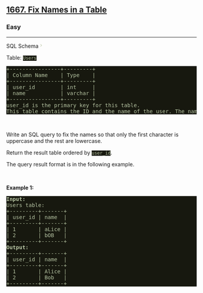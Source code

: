 <h2><a href="https://leetcode.com/problems/fix-names-in-a-table/">1667. Fix Names in a Table</a></h2><h3>Easy</h3><hr><div class="sql-schema-wrapper__3VBi"><a class="sql-schema-link__3cEg" style="transition-property: -border-bottom-color !important; --link-color:rgb(151, 172, 132) !important; --link-color-hover:rgb(166, 183, 146) !important; --link-color-active:rgb(151, 172, 132) !important; --visited-color:rgb(220, 167, 91) !important; --visited-color-hover:rgb(226, 179, 110) !important; --visited-color-active:rgb(220, 167, 91) !important; border-top-color: rgb(110, 122, 83) !important; border-right-color: rgb(110, 122, 83) !important; border-left-color: rgb(110, 122, 83) !important;">SQL Schema<svg viewBox="0 0 24 24" width="1em" height="1em" class="icon__1Md2" style="fill: rgb(192, 202, 172) !important;"><path fill-rule="evenodd" d="M10 6L8.59 7.41 13.17 12l-4.58 4.59L10 18l6-6z"></path></svg></a></div><div><p>Table: <code style="background-color: rgb(23, 24, 15) !important; color: rgb(182, 195, 162) !important;">Users</code></p>

<pre style="background-color: rgb(23, 24, 15) !important; color: rgb(182, 196, 162) !important;">+----------------+---------+
| Column Name    | Type    |
+----------------+---------+
| user_id        | int     |
| name           | varchar |
+----------------+---------+
user_id is the primary key for this table.
This table contains the ID and the name of the user. The name consists of only lowercase and uppercase characters.
</pre>

<p>&nbsp;</p>

<p>Write an SQL query to fix the names so that only the first character is uppercase and the rest are lowercase.</p>

<p>Return the result table ordered by <code style="background-color: rgb(23, 24, 15) !important; color: rgb(182, 195, 162) !important;">user_id</code>.</p>

<p>The query result format is in the following example.</p>

<p>&nbsp;</p>
<p><strong>Example 1:</strong></p>

<pre style="background-color: rgb(23, 24, 15) !important; color: rgb(182, 196, 162) !important;"><strong>Input:</strong> 
Users table:
+---------+-------+
| user_id | name  |
+---------+-------+
| 1       | aLice |
| 2       | bOB   |
+---------+-------+
<strong>Output:</strong> 
+---------+-------+
| user_id | name  |
+---------+-------+
| 1       | Alice |
| 2       | Bob   |
+---------+-------+
</pre>
</div>
